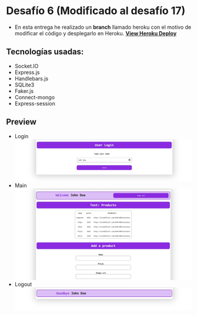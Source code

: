 # Desafío 6 (Modificado al desafío 17)

* En esta entrega he realizado un **branch** llamado heroku con el motivo de modificar el código y desplegarlo en Heroku.
<a href="https://clase-17.herokuapp.com"><b>View Heroku Deploy</b></a>

## Tecnologías usadas:

* Socket.IO
* Express.js
* Handlebars.js
* SQLite3
* Faker.js
* Connect-mongo
* Express-session

## Preview

* Login
![login](assets/login_preview.png)
* Main
![main](assets/main_preview.png)
* Logout
![logout](assets/logout_preview.png)


